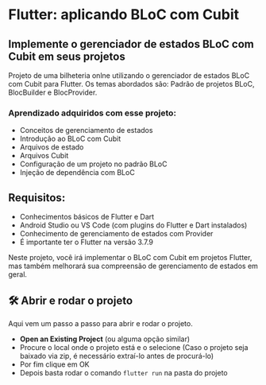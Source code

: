 # Flutter: aplicando BLoC com Cubit

## Implemente o gerenciador de estados BLoC com Cubit em seus projetos

Projeto de uma bilheteria onlne utilizando o gerenciador de estados BLoC com Cubit para Flutter. Os temas abordados são: Padrão de projetos BLoC, BlocBuilder e BlocProvider. 

### Aprendizado adquiridos com esse projeto:

- Conceitos de gerenciamento de estados
- Introdução ao BLoC com Cubit
- Arquivos de estado
- Arquivos Cubit
- Configuração de um projeto no padrão BLoC
- Injeção de dependência com BLoC
 

## Requisitos:

- Conhecimentos básicos de Flutter e Dart 
- Android Studio ou VS Code (com plugins do Flutter e Dart instalados)
- Conhecimento de gerenciamento de estados com Provider
- É importante ter o Flutter na versão 3.7.9

Neste projeto, você irá implementar o BLoC com Cubit em projetos Flutter, mas também melhorará sua compreensão de gerenciamento de estados em geral.

## 🛠️ Abrir e rodar o projeto

Aqui vem um passo a passo para abrir e rodar o projeto.

- **Open an Existing Project** (ou alguma opção similar)
- Procure o local onde o projeto está e o selecione (Caso o projeto seja baixado via zip, é necessário extraí-lo antes de procurá-lo)
- Por fim clique em OK
- Depois basta rodar o comando `flutter run` na pasta do projeto

